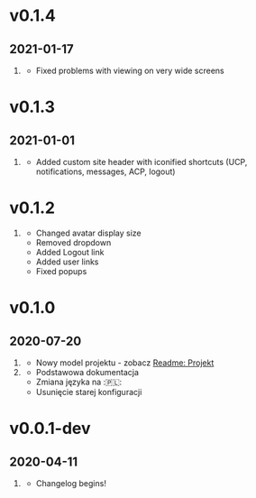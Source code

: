 # v0.1.4
## 2021-01-17
1. [](#fixed)
    * Fixed problems with viewing on very wide screens

# v0.1.3
## 2021-01-01
1. [](#new)
    * Added custom site header with iconified shortcuts (UCP, notifications, messages, ACP, logout)

# v0.1.2
1. [](#fixed)
    * Changed avatar display size
    * Removed dropdown
    * Added Logout link
    * Added user links
    * Fixed popups
# v0.1.0
## 2020-07-20

1. [](#new)
    * Nowy model projektu - zobacz [Readme: Projekt](./Readme.md#Model-projektu)
2. [](#improved)
    *  Podstawowa dokumentacja
    *  Zmiana języka na :🇵🇱:
    *  Usunięcie starej konfiguracji  

# v0.0.1-dev
## 2020-04-11
1. [](#new)
    * Changelog begins!
    
